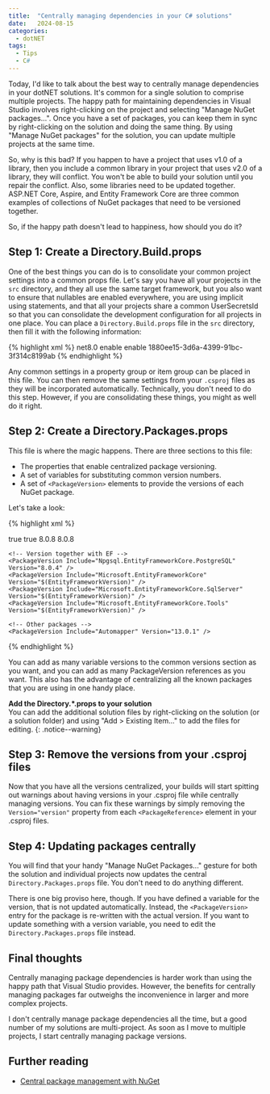 ```yaml
---
title:  "Centrally managing dependencies in your C# solutions"
date:   2024-08-15
categories:
  - dotNET
tags:
  - Tips
  - C#
---
```


Today, I'd like to talk about the best way to centrally manage dependencies in your dotNET solutions.  It's common for a single solution to comprise multiple projects.  The happy path for maintaining dependencies in Visual Studio involves right-clicking on the project and selecting "Manage NuGet packages...".  Once you have a set of packages, you can keep them in sync by right-clicking on the solution and doing the same thing.  By using "Manage NuGet packages" for the solution, you can update multiple projects at the same time.

So, why is this bad?  If you happen to have a project that uses v1.0 of a library, then you include a common library in your project that uses v2.0 of a library, they will conflict.  You won't be able to build your solution until you repair the conflict.  Also, some libraries need to be updated together.  ASP.NET Core, Aspire, and Entity Framework Core are three common examples of collections of NuGet packages that need to be versioned together.

So, if the happy path doesn't lead to happiness, how should you do it?

## Step 1: Create a Directory.Build.props

One of the best things you can do is to consolidate your common project settings into a common props file.  Let's say you have all your projects in the `src` directory, and they all use the same target framework, but you also want to ensure that nullables are enabled everywhere, you are using implicit using statements, and that all your projects share a common UserSecretsId so that you can consolidate the development configuration for all projects in one place.  You can place a `Directory.Build.props` file in the `src` directory, then fill it with the following information:

{% highlight xml %}
<Project>
  <PropertyGroup>
    <TargetFramework>net8.0</TargetFramework>
    <Nullable>enable</Nullable>
    <ImplicitUsings>enable</ImplicitUsings>
    <UserSecretsId>1880ee15-3d6a-4399-91bc-3f314c8199ab</UserSecretsId>
  </PropertyGroup>
</Project>
{% endhighlight %}

Any common settings in a property group or item group can be placed in this file.  You can then remove the same settings from your `.csproj` files as they will be incorporated automatically.  Technically, you don't need to do this step.  However, if you are consolidating these things, you might as well do it right.

## Step 2: Create a Directory.Packages.props

This file is where the magic happens.  There are three sections to this file:

* The properties that enable centralized package versioning.
* A set of variables for substituting common version numbers.
* A set of `<PackageVersion>` elements to provide the versions of each NuGet package.

Let's take a look:

{% highlight xml %}
<Project>
  <!-- Enable centralized package versioning -->
  <PropertyGroup>
    <ManagePackageVersionsCentrally>true</ManagePackageVersionsCentrally>
    <CentralPackageTransitivePinningEnabled>true</CentralPackageTransitivePinningEnabled>
  </PropertyGroup>

  <!-- Common versions -->
  <PropertyGroup>
    <AspnetVersion>8.0.8</AspnetVersion>
    <EntityFrameworkVersion>8.0.8</EntityFrameworkVersion>
  </PropertyGroup>

  <!-- Package versions -->
  <ItemGroup>
    <!-- Version together with ASP.NET -->
    <PackageVersion Include="Microsoft.AspNetCore.Authentication.JwtBearer" Version="$(AspnetVersion)" />
    <PackageVersion Include="Microsoft.AspNetCore.Authentication.OpenIdConnect" Version="$(AspnetVersion)" />
    <PackageVersion Include="Microsoft.AspNetCore.Identity.EntityFrameworkCore" Version="$(AspnetVersion)" />
    <PackageVersion Include="Microsoft.AspNetCore.Identity.UI" Version="$(AspnetVersion)" />
    <PackageVersion Include="Microsoft.AspNetCore.OpenApi" Version="$(AspnetVersion)" />
    <PackageVersion Include="Microsoft.Extensions.Identity.Stores" Version="$(AspnetVersion)" />

    <!-- Version together with EF -->
    <PackageVersion Include="Npgsql.EntityFrameworkCore.PostgreSQL" Version="8.0.4" />
    <PackageVersion Include="Microsoft.EntityFrameworkCore" Version="$(EntityFrameworkVersion)" />
    <PackageVersion Include="Microsoft.EntityFrameworkCore.SqlServer" Version="$(EntityFrameworkVersion)" />
    <PackageVersion Include="Microsoft.EntityFrameworkCore.Tools" Version="$(EntityFrameworkVersion)" />

    <!-- Other packages -->
    <PackageVersion Include="Automapper" Version="13.0.1" />
  </ItemGroup>
</Project>
{% endhighlight %}

You can add as many variable versions to the common versions section as you want, and you can add as many PackageVersion references as you want.  This also has the advantage of centralizing all the known packages that you are using in one handy place.

**Add the Directory.\*.props to your solution**<br/>
You can add the additional solution files by right-clicking on the solution (or a solution folder) and using "Add > Existing Item..." to add the files for editing.
{: .notice--warning}

## Step 3: Remove the versions from your .csproj files

Now that you have all the versions centralized, your builds will start spitting out warnings about having versions in your .csproj file while centrally managing versions.  You can fix these warnings by simply removing the `Version="version"` property from each `<PackageReference>` element in your .csproj files.

## Step 4: Updating packages centrally

You will find that your handy "Manage NuGet Packages..." gesture for both the solution and individual projects now updates the central `Directory.Packages.props` file.  You don't need to do anything different.

There is one big proviso here, though.  If you have defined a variable for the version, that is not updated automatically.  Instead, the `<PackageVersion>` entry for the package is re-written with the actual version.  If you want to update something with a version variable, you need to edit the `Directory.Packages.props` file instead.

## Final thoughts

Centrally managing package dependencies is harder work than using the happy path that Visual Studio provides. However, the benefits for centrally managing packages far outweighs the inconvenience in larger and more complex projects.

I don't centrally manage package dependencies all the time, but a good number of my solutions are multi-project.  As soon as I move to multiple projects, I start centrally managing package versions.

## Further reading

* [Central package management with NuGet](https://learn.microsoft.com/nuget/consume-packages/Central-Package-Management)